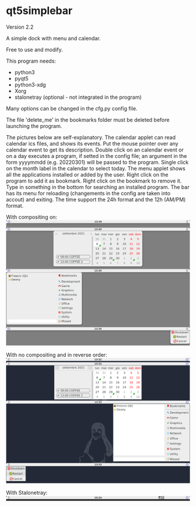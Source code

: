 # qt5simplebar

Version 2.2

A simple dock with menu and calendar.

Free to use and modify.

This program needs:
- python3
- pyqt5
- python3-xdg
- Xorg
- stalonetray (optional - not integrated in the program)

Many options can be changed in the cfg.py config file.

The file 'delete_me' in the bookmarks folder must be deleted before launching the program.

The pictures below are self-explanatory.
The calendar applet can read calendar ics files, and shows its events. Put the mouse pointer over any calendar event to get its description. Double click on an calendar event or on a day executes a program, if setted in the config file; an argument in the form yyyymmdd (e.g. 20220301) will be passed to the program. Single click on the month label in the calendar to select today. The menu applet shows all the applications installed or added by the user. Right click on the program to add it as bookmark. Right click on the bookmark to remove it. Type in something in the bottom for searching an installed program. The bar has its menu for reloading (changements in the config are taken into accout) and exiting.
The time support the 24h format and the 12h (AM/PM) format.

With compositing on:
![My image](https://github.com/frank038/qt5simplebar/blob/main/screenshot1.png)

With no compositing and in reverse order:
![My image](https://github.com/frank038/qt5simplebar/blob/main/screenshot2.png)

With Stalonetray:
![My image](https://github.com/frank038/qt5simplebar/blob/main/screenshot3.png)

